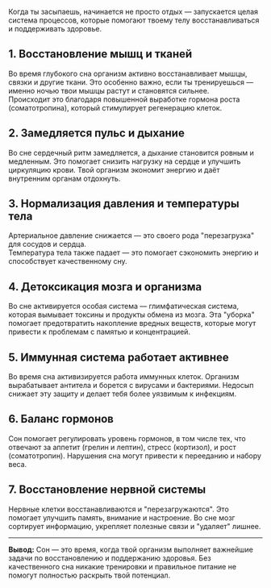 Когда ты засыпаешь, начинается не просто отдых — запускается целая система процессов, которые помогают твоему телу восстанавливаться и поддерживать здоровье.

## 1. Восстановление мышц и тканей  
Во время глубокого сна организм активно восстанавливает мышцы, связки и другие ткани. Это особенно важно, если ты тренируешься — именно ночью твои мышцы растут и становятся сильнее.  
Происходит это благодаря повышенной выработке гормона роста (соматотропина), который стимулирует регенерацию клеток.

## 2. Замедляется пульс и дыхание  
Во сне сердечный ритм замедляется, а дыхание становится ровным и медленным. Это помогает снизить нагрузку на сердце и улучшить циркуляцию крови. Твой организм экономит энергию и даёт внутренним органам отдохнуть.

## 3. Нормализация давления и температуры тела  
Артериальное давление снижается — это своего рода "перезагрузка" для сосудов и сердца.  
Температура тела также падает — это помогает сэкономить энергию и способствует качественному сну.

## 4. Детоксикация мозга и организма  
Во сне активируется особая система — глимфатическая система, которая вымывает токсины и продукты обмена из мозга. Эта "уборка" помогает предотвратить накопление вредных веществ, которые могут привести к проблемам с памятью и концентрацией.

## 5. Иммунная система работает активнее  
Во время сна активизируется работа иммунных клеток. Организм вырабатывает антитела и борется с вирусами и бактериями. Недосып снижает эту защиту и делает тебя более уязвимым к инфекциям.

## 6. Баланс гормонов  
Сон помогает регулировать уровень гормонов, в том числе тех, что отвечают за аппетит (грелин и лептин), стресс (кортизол), и рост (соматотропин). Нарушения сна могут привести к перееданию и набору веса.

## 7. Восстановление нервной системы  
Нервные клетки восстанавливаются и "перезагружаются". Это помогает улучшить память, внимание и настроение. Во сне мозг сортирует информацию, укрепляет полезные связи и "удаляет" лишнее.

---

**Вывод:** Сон — это время, когда твой организм выполняет важнейшие задачи по восстановлению и поддержанию здоровья. Без качественного сна никакие тренировки и правильное питание не помогут полностью раскрыть твой потенциал.
